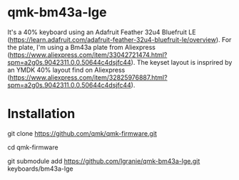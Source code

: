 # qmk-bm43a-lge

It's a 40% keyboard using an Adafruit Feather 32u4 Bluefruit LE (https://learn.adafruit.com/adafruit-feather-32u4-bluefruit-le/overview).
For the plate, I'm using a Bm43a plate from Aliexpress (https://www.aliexpress.com/item/33042721474.html?spm=a2g0s.9042311.0.0.50644c4dsjfc44).
The keyset layout is insprired by an YMDK 40% layout find on Aliexpress (https://www.aliexpress.com/item/32825976887.html?spm=a2g0s.9042311.0.0.50644c4dsjfc44).

# Installation

git clone https://github.com/qmk/qmk-firmware.git

cd qmk-firmware

git submodule add https://github.com/lgranie/qmk-bm43a-lge.git keyboards/bm43a-lge

